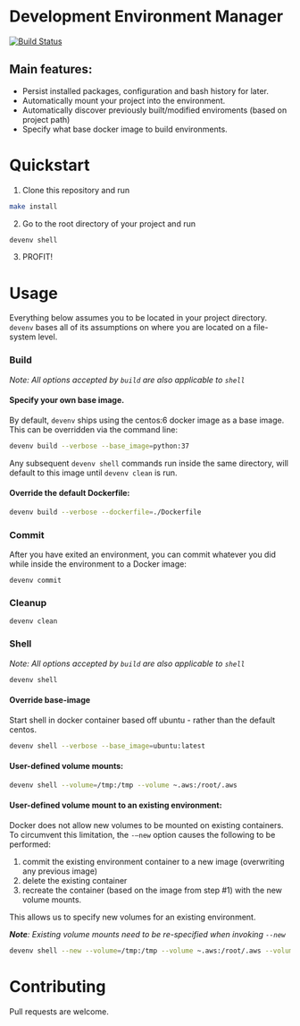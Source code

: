# Development Environment Manager
[![Build Status](https://travis-ci.com/gzur/devenv.svg?branch=master)](https://travis-ci.com/gzur/devenv)

## Main features:
  * Persist installed packages, configuration and bash history for later.
  * Automatically mount your project into the environment.
  * Automatically discover previously built/modified enviroments (based on project path)
  * Specify what base docker image to build environments.
 
# Quickstart

1. Clone this repository and run
```bash
make install
```
2. Go to the root directory of your project and run
```bash
devenv shell
```
3. PROFIT!

# Usage
Everything below assumes you to be located in your project directory.
`devenv` bases all of its assumptions on where you are located on a file-system level.

### Build
_*Note:* All options accepted by `build` are also applicable to `shell`_
#### Specify your own base image.
By default, `devenv` ships using the centos:6 docker image as a base image. This can be overridden via the command line:
```bash
devenv build --verbose --base_image=python:37
```
Any subsequent `devenv shell` commands run inside the same directory, will default to this image until `devenv clean` is run.

#### Override the default Dockerfile:
```bash
devenv build --verbose --dockerfile=./Dockerfile
```

### Commit
After you have exited an environment, you can commit whatever you did while inside the environment to a Docker image:

```
devenv commit
```

### Cleanup
```
devenv clean
```
### Shell
_*Note:* All options accepted by `build` are also applicable to `shell`_
```bash
devenv shell
```
#### Override base-image
 Start shell in docker container based off ubuntu - rather than the default centos.
```bash
devenv shell --verbose --base_image=ubuntu:latest 
```
#### User-defined volume mounts:
```bash
devenv shell --volume=/tmp:/tmp --volume ~.aws:/root/.aws
```
#### User-defined volume mount to an existing environment:
Docker does not allow new volumes to be mounted on existing containers.
To circumvent this limitation, the `-—new` option causes the following to be performed:
  1. commit the existing environment container to a new image (overwriting any previous image)
  2. delete the existing container
  3. recreate the container (based on the image from step #1) with the new volume mounts.

This allows us to specify new volumes for an existing environment.

_**Note**: Existing volume mounts need to be re-specified when invoking `--new`_
```bash
devenv shell --new --volume=/tmp:/tmp --volume ~.aws:/root/.aws --volume /var/log:/var/log
```

# Contributing
Pull requests are welcome.